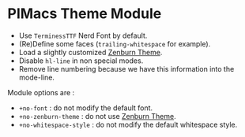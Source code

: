 # PIMacs Theme Module

* Use `TerminessTTF` Nerd Font by default.
* (Re)Define some faces (`trailing-whitespace` for example).
* Load a slightly customized [Zenburn Theme](https://github.com/bbatsov/zenburn-emacs).
* Disable `hl-line` in non special modes.
* Remove line numbering because we have this information into the mode-line.

Module options are :
* `+no-font` : do not modify the default font.
* `+no-zenburn-theme` : do not use [Zenburn Theme](https://github.com/bbatsov/zenburn-emacs).
* `+no-whitespace-style` : do not modify the default whitespace style.
